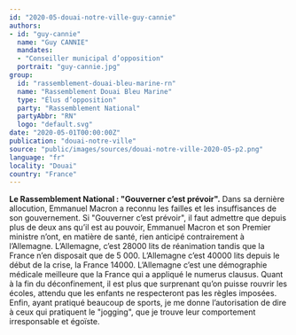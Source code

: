 ```yaml
---
id: "2020-05-douai-notre-ville-guy-cannie"
authors:
- id: "guy-cannie"
  name: "Guy CANNIE"
  mandates: 
  - "Conseiller municipal d’opposition"
  portrait: "guy-cannie.jpg"
group:
  id: "rassemblement-douai-bleu-marine-rn"
  name: "Rassemblement Douai Bleu Marine"
  type: "Élus d’opposition"
  party: "Rassemblement National"
  partyAbbr: "RN"
  logo: "default.svg"
date: "2020-05-01T00:00:00Z"
publication: "douai-notre-ville"
source: "public/images/sources/douai-notre-ville-2020-05-p2.png"
language: "fr"
locality: "Douai"
country: "France"
---
```


**Le Rassemblement National : "Gouverner c’est prévoir".**
Dans sa dernière allocution, Emmanuel Macron a reconnu les failles et les insuffisances de son gouvernement. Si "Gouverner c’est prévoir", il faut admettre que depuis plus de deux ans qu’il est au pouvoir, Emmanuel Macron et son Premier ministre n’ont, en matière de santé, rien anticipé contrairement à l’Allemagne.
L’Allemagne, c’est 28000 lits de réanimation tandis que la France n’en disposait que de 5 000. L’Allemagne c’est 40000 lits depuis le début de la crise, la France 14000. L’Allemagne c’est une démographie médicale meilleure que la France qui a appliqué le numerus clausus.
Quant à la fin du déconfinement, il est plus que surprenant qu’on puisse rouvrir les écoles, attendu que les enfants ne respecteront pas les règles imposées.
Enfin, ayant pratiqué beaucoup de sports, je me donne l’autorisation de dire à ceux qui pratiquent le "jogging", que je trouve leur comportement irresponsable et égoïste.
